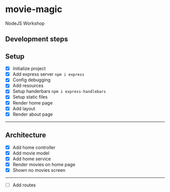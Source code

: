 # movie-magic
NodeJS Workshop

## Development steps

## Setup
- [x] Initialize project
- [x] Add express server `npm i express`
- [x] Config debugging
- [x] Add resources
- [x] Setup handerbars `npm i express-handlebars`
- [x] Setup static files
- [x] Render home page
- [x] Add layout
- [x] Render about page
---
## Architecture
- [x] Add home controller
- [x] Add movie model
- [x] Add home service
- [x] Render movies on home page
- [x] Shown no movies screen
---
- [ ] Add routes
